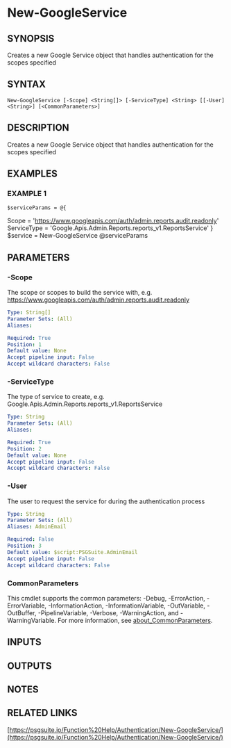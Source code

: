 # New-GoogleService

## SYNOPSIS
Creates a new Google Service object that handles authentication for the scopes specified

## SYNTAX

```
New-GoogleService [-Scope] <String[]> [-ServiceType] <String> [[-User] <String>] [<CommonParameters>]
```

## DESCRIPTION
Creates a new Google Service object that handles authentication for the scopes specified

## EXAMPLES

### EXAMPLE 1
```
$serviceParams = @{
```

Scope       = 'https://www.googleapis.com/auth/admin.reports.audit.readonly'
    ServiceType = 'Google.Apis.Admin.Reports.reports_v1.ReportsService'
}
$service = New-GoogleService @serviceParams

## PARAMETERS

### -Scope
The scope or scopes to build the service with, e.g.
https://www.googleapis.com/auth/admin.reports.audit.readonly

```yaml
Type: String[]
Parameter Sets: (All)
Aliases:

Required: True
Position: 1
Default value: None
Accept pipeline input: False
Accept wildcard characters: False
```

### -ServiceType
The type of service to create, e.g.
Google.Apis.Admin.Reports.reports_v1.ReportsService

```yaml
Type: String
Parameter Sets: (All)
Aliases:

Required: True
Position: 2
Default value: None
Accept pipeline input: False
Accept wildcard characters: False
```

### -User
The user to request the service for during the authentication process

```yaml
Type: String
Parameter Sets: (All)
Aliases: AdminEmail

Required: False
Position: 3
Default value: $script:PSGSuite.AdminEmail
Accept pipeline input: False
Accept wildcard characters: False
```

### CommonParameters
This cmdlet supports the common parameters: -Debug, -ErrorAction, -ErrorVariable, -InformationAction, -InformationVariable, -OutVariable, -OutBuffer, -PipelineVariable, -Verbose, -WarningAction, and -WarningVariable. For more information, see [about_CommonParameters](http://go.microsoft.com/fwlink/?LinkID=113216).

## INPUTS

## OUTPUTS

## NOTES

## RELATED LINKS

[https://psgsuite.io/Function%20Help/Authentication/New-GoogleService/](https://psgsuite.io/Function%20Help/Authentication/New-GoogleService/)

